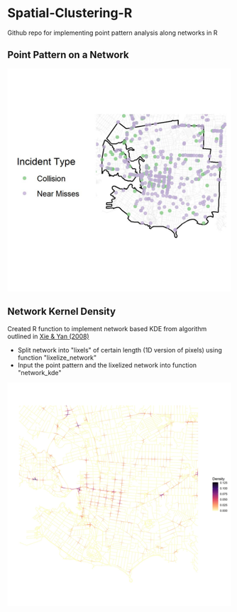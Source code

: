 # Spatial-Clustering-R

Github repo for implementing point pattern analysis along networks in R

## Point Pattern on a Network
<p align="center">
  <img src="figures/incidents.jpeg" width="650" >
</p>

## Network Kernel Density
Created R function to implement network based KDE from algorithm outlined in [Xie & Yan (2008)](https://www.sciencedirect.com/science/article/pii/S0198971508000318)
  
  - Split network into "lixels" of certain length (1D version of pixels) using function "lixelize_network"
  - Input the point pattern and the lixelized network into function "network_kde"
  
<p align="center">
  <img src="figures/network_kde_example.jpeg" width="650" >
</p>
